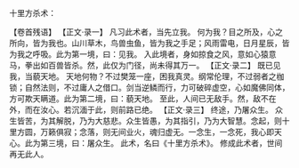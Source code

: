 十里方杀术：

【卷首残语】
【正文·录一】
凡习此术者，当先立我。
何为我？目之所及，心之所向，皆为我也。山川草木，鸟兽虫鱼，皆为我之手足；风雨雷电，日月星辰，皆为我之呼吸。此为第一境，曰：见我。
入此境者，身如掠食之风，意如心猿意马，拳出如百兽皆杀。然，此仅为门径，尚未得其万一。
【正文·录二】
既已见我，当藐天地。
天地何物？不过樊笼一座，困我真灵。纲常伦理，不过弱者之枷锁；自然法则，不过庸人之借口。剑当逆鳞而行，力可破碎虚空，心如魔佛同体，方可欺天瞒道。此为第二境，曰：藐天地。
至此，人间已无敌手。然，敌不在外，而在汝心。若沉湎于此，则前路已绝。
【正文·录三】
终途，乃屠众生。
众生皆苦，为其解脱，乃为大慈悲。众生皆愚，为其指引，乃为大智慧。念起，则十里方圆，万籁俱寂；念落，则无间业火，魂归虚无。一念生，一念死，我心即天心。此为第三境，曰：屠众生。
此术，名曰《十里方杀术》。
修成此术者，世间再无此人。
